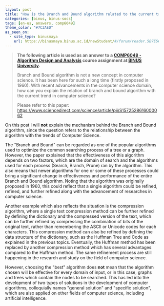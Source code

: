 ```yaml
---
layout: post
title: "How is the Branch and Bound algorithm related to the current trends in Computer Science?"
categories: [binus, binus-socs]
tags: [en-us, answers, comp6049]
theme_color: "#7C3AED"
as_seen_on:
  - site_type: binusmaya
    url: https://binusmaya.binus.ac.id/newStudent/#/forum/reader.5B7E5C78-3CFD-456A-B8D8-C21690754639?id=1
---
```

> **The following article is used as an answer to a [COMP6049 - Algorithm Design and Analysis](https://curriculum.binus.ac.id/course/comp6049/) course assignment at [BINUS University](https://binus.ac.id).**
> 
> Branch and Bound algorithm is not a new concept in computer science. It has been here for such a long time (firstly proposed in 1960). With recent advancements in the computer science domain, how can you explain the relation of branch and bound algorithm with the current trend in computer science?
> 
> Please refer to this paper: <https://www.sciencedirect.com/science/article/pii/S1572528616000062>

On this post I will **not** explain the mechanism behind the Branch and Bound algorithm, since the question refers to the relationship between the algorithm with the trends of Computer Science.

The "Branch and Bound" can be regarded as one of the popular algorithms used to optimize the common searching process of a tree or a graph. However, the paper explained that the effectiveness of this algorithm depends on two factors, which are the domain of search and the algorithms used for each process (Search, Branch, Prune) ran by the algorithm. This also means that newer algorithms for one or some of these processes could bring a significant change in effectiveness and performance of the entire Branch and Bound algorithm. Noting that the algorithm was originally proposed in 1960, this could reflect that a single algorithm could be refined, refined, and further refined along with the advancement of researches in computer science.

Another example which also reflects the situation is the compression algorithm, where a single text compression method can be further refined by defining the dictionary and the compressed version of the text, which can be further refined by compressing the combination of bits of the original text, rather than remembering the ASCII or Unicode codes for each characters. This compression method can also be refined by defining the data structure of the dictionary, such as the Huffman Tree and Code as explained in the previous topics. Eventually, the Huffman method has been replaced by another compression method which has several advantages compared to the Huffman method. The same refinement process are still happening in the research and study on the field of computer science.

However, choosing the "best" algorithm does **not** mean that the algorithm chosen will be effective for every domain of input, or in this case, graphs and trees which contain the nodes to be searched. This has led into the development of two types of solutions in the development of computer algorithms, colloquially names "general solution" and "specific solution", which are also applied on other fields of computer science, including artificial intelligence.